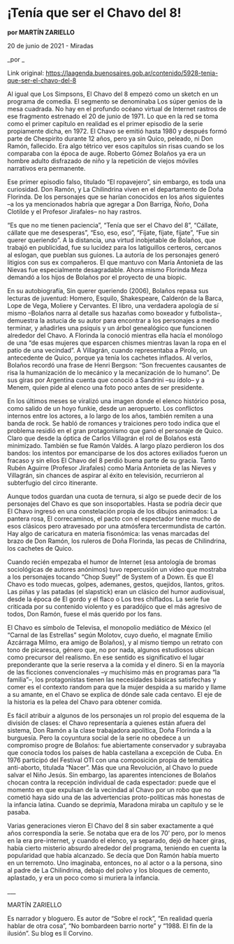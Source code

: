 # ¡Tenía que ser el Chavo del 8!

**por MARTÍN ZARIELLO**

20 de junio de 2021 - Miradas

_por _

Link original: https://laagenda.buenosaires.gob.ar/contenido/5928-tenia-que-ser-el-chavo-del-8



Al igual que Los Simpsons, El Chavo del 8 empezó como un sketch en un programa de comedia. El segmento se denominaba Los súper genios de la mesa cuadrada. No hay en el profundo océano virtual de Internet rastros de ese fragmento estrenado el 20 de junio de 1971. Lo que en la red se toma como el primer capítulo en realidad es el primer episodio de la serie propiamente dicha, en 1972. El Chavo se emitió hasta 1980 y después formó parte de Chespirito durante 12 años, pero ya sin Quico, peleado, ni Don Ramón, fallecido. Era algo tétrico ver esos capítulos sin risas cuando se los comparaba con la época de auge. Roberto Gómez Bolaños ya era un hombre adulto disfrazado de niño y la repetición de viejos móviles narrativos era permanente.




Ese primer episodio falso, titulado “El ropavejero”, sin embargo, es toda una curiosidad. Don Ramón, y La Chilindrina viven en el departamento de Doña Florinda. De los personajes que se harían conocidos en los años siguientes –a los ya mencionados habría que agregar a Don Barriga, Ñoño, Doña Clotilde y el Profesor Jirafales– no hay rastros.




“Es que no me tienen paciencia”, “Tenía que ser el Chavo del 8”, “Cállate, cállate que me desesperas”, “Eso, eso, eso”, “Fíjate, fíjate, fíjate”, “Fue sin querer queriendo”. A la distancia, una virtud inobjetable de Bolaños, que trabajó en publicidad, fue su lucidez para los latiguillos certeros, cercanos al eslogan, que pueblan sus guiones. La autoría de los personajes generó litigios con sus ex compañeros. El que mantuvo con María Antonieta de las Nievas fue especialmente desagradable. Ahora mismo Florinda Meza demandó a los hijos de Bolaños por el proyecto de una biopic.




En su autobiografía, Sin querer queriendo (2006), Bolaños repasa sus lecturas de juventud: Homero, Esquilo, Shakespeare, Calderón de la Barca, Lope de Vega, Moliere y Cervantes. El libro, una verdadera apología de sí mismo –Bolaños narra al detalle sus hazañas como boxeador y futbolista–, demuestra la astucia de su autor para encontrar a los personajes a medio terminar, y añadirles una psiquis y un árbol genealógico que funcionen alrededor del Chavo. A Florinda la conoció mientras ella hacía el monólogo de una “de esas mujeres que esparcen chismes mientras lavan la ropa en el patio de una vecindad”. A Villagrán, cuando representaba a Pirolo, un antecedente de Quico, porque ya tenía los cachetes inflados. Al verlos, Bolaños recordó una frase de Henri Bergson: “Son frecuentes causantes de risa la humanización de lo mecánico y la mecanización de lo humano”. De sus giras por Argentina cuenta que conoció a Sandrini –su ídolo– y a Menem, quien pide al elenco una foto poco antes de ser presidente.




En los últimos meses se viralizó una imagen donde el elenco histórico posa, como salido de un hoyo funkie, desde un aeropuerto. Los conflictos internos entre los actores, a lo largo de los años, también remiten a una banda de rock. Se habló de romances y traiciones pero todo indica que el problema residió en el gran protagonismo que ganó el personaje de Quico. Claro que desde la óptica de Carlos Villagrán el rol de Bolaños está minimizado. También se fue Ramón Valdés. A largo plazo perdieron los dos bandos: los intentos por emanciparse de los dos actores exiliados fueron un fracaso y sin ellos El Chavo del 8 perdió buena parte de su gracia. Tanto Rubén Aguirre (Profesor Jirafales) como María Antonieta de las Nieves y Villagrán, sin chances de aspirar al éxito en televisión, recurrieron al subterfugio del circo itinerante.




Aunque todos guardan una cuota de ternura, si algo se puede decir de los personajes del Chavo es que son insoportables. Hasta se podría decir que El Chavo ingresó en una constelación propia de los dibujos animados: La pantera rosa, El correcaminos, el pacto con el espectador tiene mucho de esos clásicos pero atravesado por una atmósfera tercermundista de cartón. Hay algo de caricatura en materia fisonómica: las venas marcadas del brazo de Don Ramón, los ruleros de Doña Florinda, las pecas de Chilindrina, los cachetes de Quico.




Cuando recién empezaba el humor de Internet (esa antología de bromas sociológicas de autores anónimos) tuvo repercusión un video que mostraba a los personajes tocando “Chop Suey!” de System of a Down. Es que El Chavo es todo muecas, golpes, ademanes, gestos, quejidos, llantos, gritos. Las piñas y las patadas (el slapstick) eran un clásico del humor audiovisual, desde la época de El gordo y el flaco o Los tres chiflados. La serie fue criticada por su contenido violento y es paradójico que el más agresivo de todos, Don Ramón, fuese el más querido por los fans.




El Chavo es símbolo de Televisa, el monopolio mediático de México (el “Carnal de las Estrellas” según Molotov, cuyo dueño, el magnate Emilio Azcárraga Milmo, era amigo de Bolaños), y al mismo tiempo un retrato con tono de picaresca, género que, no por nada, algunos estudiosos ubican como precursor del realismo. En ese sentido es significativo el lugar preponderante que la serie reserva a la comida y el dinero. Si en la mayoría de las ficciones convencionales –y muchísimo más en programas para “la familia”–, los protagonistas tienen las necesidades básicas satisfechas y comer es el contexto random para que la mujer despida a su marido y llame a su amante, en el Chavo se explica de dónde sale cada centavo. El eje de la historia es la pelea del Chavo para obtener comida.




Es fácil atribuir a algunos de los personajes un rol propio del esquema de la división de clases: el Chavo representaría a quienes están afuera del sistema, Don Ramón a la clase trabajadora apolítica, Doña Florinda a la burguesía. Pero la coyuntura social de la serie no obedece a un compromiso progre de Bolaños: fue abiertamente conservador y subrayaba que conocía todos los países de habla castellana a excepción de Cuba. En 1976 participó del Festival OTI con una composición propia de temática anti-aborto, titulada “Nacer”. Más que una Revolución, al Chavo lo puede salvar el Niño Jesús. Sin embargo, las aparentes intenciones de Bolaños chocan contra la recepción individual de cada espectador: puede que el momento en que expulsan de la vecindad al Chavo por un robo que no cometió haya sido una de las advertencias proto-políticas más honestas de la infancia latina. Cuando se deprimía, Maradona miraba un capítulo y se le pasaba.




Varias generaciones vieron El Chavo del 8 sin saber exactamente a qué años correspondía la serie. Se notaba que era de los 70’ pero, por lo menos en la era pre-internet, y cuando el elenco, ya separado, dejó de hacer giras, había cierto misterio absurdo alrededor del programa, teniendo en cuenta la popularidad que había alcanzado. Se decía que Don Ramón había muerto en un terremoto. Uno imaginaba, entonces, no al actor o a la persona, sino al padre de La Chilindrina, debajo del polvo y los bloques de cemento, aplastado, y era un poco como si muriera la infancia.




\_\_\_




MARTÍN ZARIELLO




Es narrador y bloguero. Es autor de “Sobre el rock”, “En realidad quería hablar de otra cosa”, “No bombardeen barrio norte” y “1988. El fin de la ilusión”. Su blog es Il Corvino.



